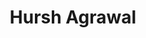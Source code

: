 ---
layout: post
title: Hursh Agrawal
school: NYU
major: Major?
image: https://static.squarespace.com/static/50354720c4aa2d2d3150d3d8/t/50365818e4b09af678eeef5b/1345738777814/?format=300w
position: ??
positionURL: http://www.techatnyu.org/position
now: Branch
nowURL: http://www.google.com
twitter: 
email: t@NYU email?
graduate: 2014
weight: 11
---